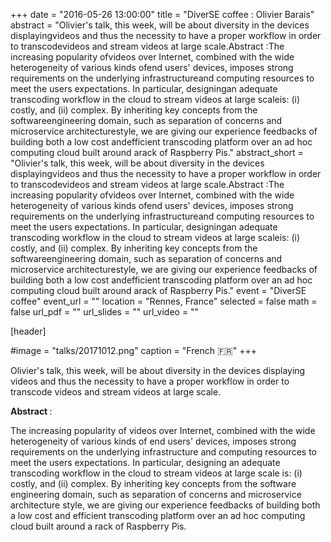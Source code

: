 +++
date = "2016-05-26 13:00:00"
title = "DiverSE coffee : Olivier Barais"
abstract = "Olivier's talk, this week, will be about diversity in the devices displayingvideos and thus the necessity to have a proper workflow in order to transcodevideos and stream videos at large scale.Abstract :The increasing popularity ofvideos over Internet, combined with the wide heterogeneity of various kinds ofend users' devices, imposes strong requirements on the underlying infrastructureand computing resources to meet the users expectations. In particular, designingan adequate transcoding workflow in the cloud to stream videos at large scaleis: (i) costly, and (ii) complex. By inheriting key concepts from the softwareengineering domain, such as separation of concerns and microservice architecturestyle, we are giving our experience feedbacks of building both a low cost andefficient transcoding platform over an ad hoc computing cloud built around arack of Raspberry Pis."
abstract_short = "Olivier's talk, this week, will be about diversity in the devices displayingvideos and thus the necessity to have a proper workflow in order to transcodevideos and stream videos at large scale.Abstract :The increasing popularity ofvideos over Internet, combined with the wide heterogeneity of various kinds ofend users' devices, imposes strong requirements on the underlying infrastructureand computing resources to meet the users expectations. In particular, designingan adequate transcoding workflow in the cloud to stream videos at large scaleis: (i) costly, and (ii) complex. By inheriting key concepts from the softwareengineering domain, such as separation of concerns and microservice architecturestyle, we are giving our experience feedbacks of building both a low cost andefficient transcoding platform over an ad hoc computing cloud built around arack of Raspberry Pis."
event = "DiverSE coffee"
event_url = ""
location = "Rennes, France"
selected = false
math = false
url_pdf = ""
url_slides = ""
url_video = ""


[header]

#image = "talks/20171012.png"
caption = "French :fr:"
+++


Olivier's talk, this week, will be about diversity in the devices displaying videos and thus the necessity to have a proper workflow in order to transcode videos and stream videos at large scale.

<strong>Abstract </strong> :
<div dir="ltr">
<div>The increasing popularity of videos over Internet, combined with the wide heterogeneity of various kinds of end users' devices, imposes strong requirements on the underlying infrastructure and computing resources to meet the users expectations. In particular, designing an adequate transcoding workflow in the cloud to stream videos at large scale is: (i) costly, and (ii) complex. By inheriting key concepts from the software engineering domain, such as separation of concerns and microservice architecture style, we are giving our experience feedbacks of building both a low cost and efficient transcoding platform over an ad hoc computing cloud built around a rack of Raspberry Pis.</div>
</div>
<div class="gmail_extra"></div>
